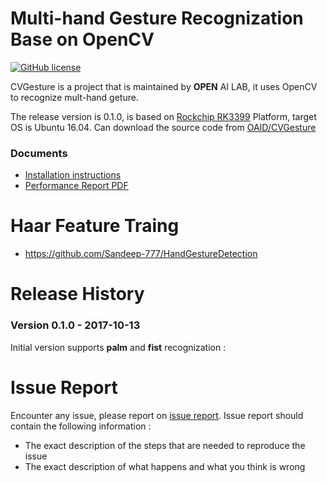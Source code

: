 # Multi-hand Gesture Recognization Base on OpenCV
[![GitHub license](http://dmlc.github.io/img/apache2.svg)](./LICENSE)

CVGesture is a project that is maintained by **OPEN** AI LAB, it uses OpenCV to recognize mult-hand geture. 

The release version is 0.1.0, is based on [Rockchip RK3399](http://www.rock-chips.com/plus/3399.html) Platform, target OS is Ubuntu 16.04. Can download the source code from [OAID/CVGesture](https://github.com/OAID/CVGesture)

### Documents
* [Installation instructions](https://github.com/OAID/CVGesture/installation.md)
* [Performance Report PDF](https://github.com/OAID/CVGesture/performance_report.pdf)

# Haar Feature Traing
   * https://github.com/Sandeep-777/HandGestureDetection

# Release History

### Version 0.1.0 - 2017-10-13 
   
  Initial version supports **palm** and **fist** recognization : 

# Issue Report
Encounter any issue, please report on [issue report](https://github.com/OAID/CVGesture/issues). Issue report should contain the following information :

*  The exact description of the steps that are needed to reproduce the issue 
* The exact description of what happens and what you think is wrong 

  
